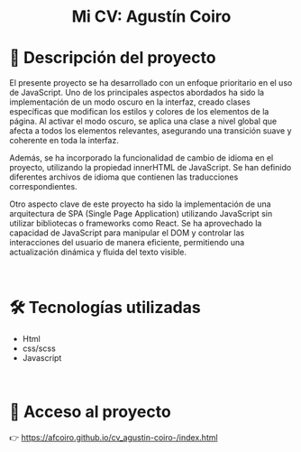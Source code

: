 <h1 align="center">Mi CV: Agustín Coiro</h1>

# 📝 Descripción del proyecto

<p>El presente proyecto se ha desarrollado con un enfoque prioritario en el uso de JavaScript. Uno de los principales aspectos abordados ha sido la implementación de un modo oscuro en la interfaz, creado clases específicas que modifican los estilos y colores de los elementos de la página. Al activar el modo oscuro, se aplica una clase a nivel global que afecta a todos los elementos relevantes, asegurando una transición suave y coherente en toda la interfaz.</p>

<p>Además, se ha incorporado la funcionalidad de cambio de idioma en el proyecto, utilizando la propiedad innerHTML de JavaScript. Se han definido diferentes archivos de idioma que contienen las traducciones correspondientes.</p>

<p>Otro aspecto clave de este proyecto ha sido la implementación de una arquitectura de SPA (Single Page Application) utilizando JavaScript sin utilizar bibliotecas o frameworks como React. Se ha aprovechado la capacidad de JavaScript para manipular el DOM y controlar las interacciones del usuario de manera eficiente, permitiendo una actualización dinámica y fluida del texto visible.</p>

<br>
  
# 🛠️ Tecnologías utilizadas

<ul> 
<li>Html</li>
<li>css/scss</li>
<li>Javascript</li>
</ul>

<br>
  
# 📁 Acceso al proyecto

👉 https://afcoiro.github.io/cv_agustin-coiro-/index.html
